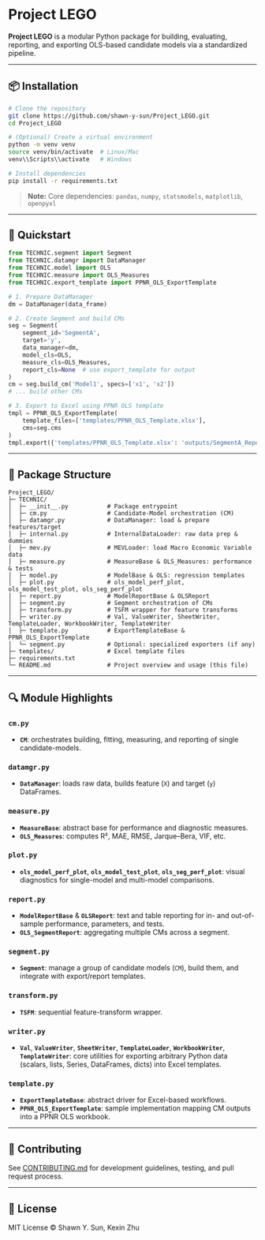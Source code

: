 # Project LEGO

**Project LEGO** is a modular Python package for building, evaluating, reporting, and exporting OLS-based candidate models via a standardized pipeline.

---

## 📦 Installation

```bash
# Clone the repository
git clone https://github.com/shawn-y-sun/Project_LEGO.git
cd Project_LEGO

# (Optional) Create a virtual environment
python -m venv venv
source venv/bin/activate  # Linux/Mac
venv\\Scripts\\activate   # Windows

# Install dependencies
pip install -r requirements.txt
``` 

> **Note:** Core dependencies: `pandas`, `numpy`, `statsmodels`, `matplotlib`, `openpyxl`

---

## 🚀 Quickstart

```python
from TECHNIC.segment import Segment
from TECHNIC.datamgr import DataManager
from TECHNIC.model import OLS
from TECHNIC.measure import OLS_Measures
from TECHNIC.export_template import PPNR_OLS_ExportTemplate

# 1. Prepare DataManager
dm = DataManager(data_frame)

# 2. Create Segment and build CMs
seg = Segment(
    segment_id='SegmentA',
    target='y',
    data_manager=dm,
    model_cls=OLS,
    measure_cls=OLS_Measures,
    report_cls=None  # use export_template for output
)
cm = seg.build_cm('Model1', specs=['x1', 'x2'])
# ... build other CMs

# 3. Export to Excel using PPNR OLS template
tmpl = PPNR_OLS_ExportTemplate(
    template_files=['templates/PPNR_OLS_Template.xlsx'],
    cms=seg.cms
)
tmpl.export({'templates/PPNR_OLS_Template.xlsx': 'outputs/SegmentA_Report.xlsx'})
```  

---

## 📂 Package Structure

```
Project_LEGO/
├─ TECHNIC/
│  ├─ __init__.py           # Package entrypoint
│  ├─ cm.py                 # Candidate-Model orchestration (CM)
│  ├─ datamgr.py            # DataManager: load & prepare features/target
│  ├─ internal.py           # InternalDataLoader: raw data prep & dummies
│  ├─ mev.py                # MEVLoader: load Macro Economic Variable data
│  ├─ measure.py            # MeasureBase & OLS_Measures: performance & tests
│  ├─ model.py              # ModelBase & OLS: regression templates
│  ├─ plot.py               # ols_model_perf_plot, ols_model_test_plot, ols_seg_perf_plot
│  ├─ report.py             # ModelReportBase & OLSReport
│  ├─ segment.py            # Segment orchestration of CMs
│  ├─ transform.py          # TSFM wrapper for feature transforms
│  ├─ writer.py             # Val, ValueWriter, SheetWriter, TemplateLoader, WorkbookWriter, TemplateWriter
│  ├─ template.py           # ExportTemplateBase & PPNR_OLS_ExportTemplate
│  └─ segment.py            # Optional: specialized exporters (if any)
├─ templates/               # Excel template files
├─ requirements.txt
└─ README.md                # Project overview and usage (this file)
```

---

## 🔍 Module Highlights

### `cm.py`  
- **`CM`**: orchestrates building, fitting, measuring, and reporting of single candidate-models.  

### `datamgr.py`  
- **`DataManager`**: loads raw data, builds feature (`X`) and target (`y`) DataFrames.  

### `measure.py`  
- **`MeasureBase`**: abstract base for performance and diagnostic measures.  
- **`OLS_Measures`**: computes R², MAE, RMSE, Jarque–Bera, VIF, etc.  

### `plot.py`  
- **`ols_model_perf_plot`**, **`ols_model_test_plot`**, **`ols_seg_perf_plot`**: visual diagnostics for single-model and multi-model comparisons.  

### `report.py`  
- **`ModelReportBase`** & **`OLSReport`**: text and table reporting for in- and out-of-sample performance, parameters, and tests.  
- **`OLS_SegmentReport`**: aggregating multiple CMs across a segment.  

### `segment.py`  
- **`Segment`**: manage a group of candidate models (`CM`), build them, and integrate with export/report templates.  

### `transform.py`  
- **`TSFM`**: sequential feature-transform wrapper.  

### `writer.py`  
- **`Val`**, **`ValueWriter`**, **`SheetWriter`**, **`TemplateLoader`**, **`WorkbookWriter`**, **`TemplateWriter`**: core utilities for exporting arbitrary Python data (scalars, lists, Series, DataFrames, dicts) into Excel templates.  

### `template.py`  
- **`ExportTemplateBase`**: abstract driver for Excel-based workflows.  
- **`PPNR_OLS_ExportTemplate`**: sample implementation mapping CM outputs into a PPNR OLS workbook.  

---

## 🤝 Contributing

See [CONTRIBUTING.md](CONTRIBUTING.md) for development guidelines, testing, and pull request process.

---

## 📄 License

MIT License © Shawn Y. Sun, Kexin Zhu